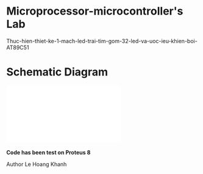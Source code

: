 # Microprocessor-microcontroller's Lab
Thuc-hien-thiet-ke-1-mach-led-trai-tim-gom-32-led-va-uoc-ieu-khien-boi-AT89C51

# Schematic Diagram
![Schematic](Lab3.PDF)

**Code has been test on Proteus 8**

Author Le Hoang Khanh

